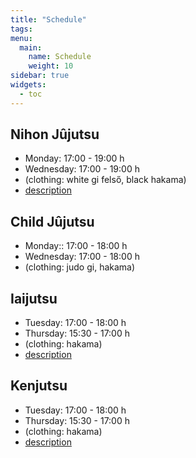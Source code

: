 ```yaml
---
title: "Schedule"
tags:
menu:
  main:
    name: Schedule
    weight: 10
sidebar: true
widgets:
  - toc
---
```


## Nihon Jûjutsu

- Monday: 17:00 - 19:00 h
- Wednesday: 17:00 - 19:00 h
- (clothing: white gi felső, black hakama)
- [description](/en/nihon-jujutsu)

## Child Jûjutsu

- Monday:: 17:00 - 18:00 h
- Wednesday: 17:00 - 18:00 h
- (clothing: judo gi, hakama)


## Iaijutsu

- Tuesday: 17:00 - 18:00 h
- Thursday: 15:30 - 17:00 h
- (clothing: hakama)
- [description](/en/iaijutsu)


## Kenjutsu

- Tuesday: 17:00 - 18:00 h
- Thursday: 15:30 - 17:00 h
- (clothing: hakama)
- [description](/en/enjutsu)


<!--## Self defense

- Monday - Thursday: 15:30 - 17:00 h
- (ajánlott viselet: tréning ruha)
- [leírás](/onvedelem)-->

